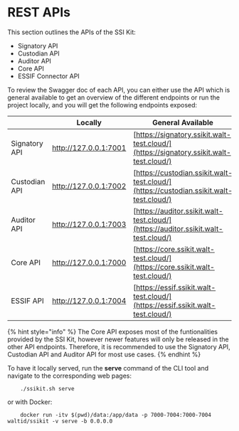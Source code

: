 # REST APIs

This section outlines the APIs of the SSI Kit:

* Signatory API
* Custodian API
* Auditor API
* Core API
* ESSIF Connector API

To review the Swagger doc of each API, you can either use the API which is general available to get an overview of the different endpoints or run the project locally, and you will get the following endpoints exposed:

|                | Locally               | General Available                                                                      |
| -------------- | --------------------- | -------------------------------------------------------------------------------------- |
| Signatory API  | http://127.0.0.1:7001 | [https://signatory.ssikit.walt-test.cloud/](https://signatory.ssikit.walt-test.cloud/) |
| Custodian API  | http://127.0.0.1:7002 | [https://custodian.ssikit.walt-test.cloud/](https://custodian.ssikit.walt-test.cloud/) |
| Auditor API    | http://127.0.0.1:7003 | [https://auditor.ssikit.walt-test.cloud/](https://auditor.ssikit.walt-test.cloud/)     |
| Core API       | http://127.0.0.1:7000 | [https://core.ssikit.walt-test.cloud/](https://core.ssikit.walt-test.cloud/)           |
| ESSIF API      | http://127.0.0.1:7004 | [https://essif.ssikit.walt-test.cloud/](https://essif.ssikit.walt-test.cloud/)         |

{% hint style="info" %}
The Core API exposes most of the funtionalities provided by the SSI Kit, however newer features will only be released in the other API endpoints. Therefore, it is recommended to use the Signatory API, Custodian API and Auditor API for most use cases.
{% endhint %}

To have it locally served, run the **serve** command of the CLI tool and navigate to the corresponding web pages:

```
    ./ssikit.sh serve
```

or with Docker:

```
    docker run -itv $(pwd)/data:/app/data -p 7000-7004:7000-7004 waltid/ssikit -v serve -b 0.0.0.0
    
```
